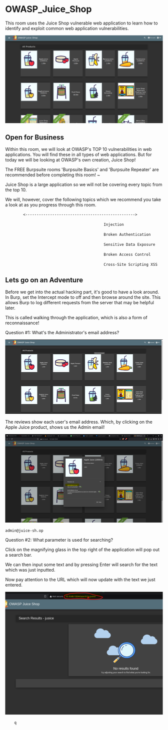 # OWASP_Juice_Shop

This room uses the Juice Shop vulnerable web application to learn how to identify and exploit common web application vulnerabilities.

![juice shop](/juiceshop.png)

## Open for Business

Within this room, we will look at OWASP's TOP 10 vulnerabilities in web applications. You will find these in all types of web applications. But for today we will be looking at OWASP's own creation, Juice Shop!


The FREE Burpsuite rooms 'Burpsuite Basics'  and 'Burpsuite Repeater'  are recommended before completing this room!
~

Juice Shop is a large application so we will not be covering every topic from the top 10.

We will, however, cover the following topics which we recommend you take a look at as you progress through this room.

            <------------------------------------------------->

                                                Injection

                                                Broken Authentication

                                                Sensitive Data Exposure

                                                Broken Access Control

                                                Cross-Site Scripting XSS

## Lets go on an Adventure

Before we get into the actual hacking part, it's good to have a look around. In Burp, set the Intercept mode to off and then browse around the site. This allows Burp to log different requests from the server that may be helpful later.

This is called walking through the application, which is also a form of reconnaissance!

Question #1: What's the Administrator's email address?

![This is the shop](/owaspadventure.png)

The reviews show each user's email address. Which, by clicking on the Apple Juice product, shows us the Admin email!

![admin email](/owaspadmin.png)

    admin@juice-sh.op

Question #2: What parameter is used for searching? 

Click on the magnifying glass in the top right of the application will pop out a search bar.

We can then input some text and by pressing Enter will search for the text which was just inputted.

Now pay attention to the URL which will now update with the text we just entered.

![search parameter](/q_parameter.png)

        q
